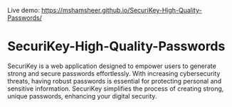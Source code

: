 Live demo: https://mshamsheer.github.io/SecuriKey-High-Quality-Passwords/
# SecuriKey-High-Quality-Passwords
SecuriKey is a web application designed to empower users to generate strong and secure passwords effortlessly. With increasing cybersecurity threats, having robust passwords is essential for protecting personal and sensitive information. SecuriKey simplifies the process of creating strong, unique passwords, enhancing your digital security.
